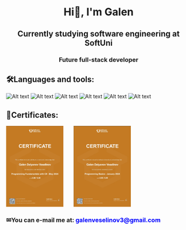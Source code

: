 <p>
<h1 align = "center">Hi👋, I'm Galen</h1>
<h2 align = "center">Currently studying software engineering at SoftUni</h2>
<h3 align = "center">Future full-stack developer</h3>
</p>
<h2>🛠Languages and tools:</h2>
<p>
<img src="https://www.vikingsoftware.com/wp-content/uploads/2024/02/C.png" alt="Alt text" width = "50" height ="50"/>
<img src="https://www.pragimtech.com/wp-content/uploads/2019/04/aspnet.png" alt="Alt text" width = "50" height ="50"/>
<img src="https://www.freeiconspng.com/thumbs/html5-icon/html5-icon-1.png" alt="Alt text" width = "50" height ="50"/>
<img src="https://cdn-icons-png.flaticon.com/512/732/732190.png" alt="Alt text" width = "50" height ="50"/>
<img src="https://upload.wikimedia.org/wikipedia/commons/b/b2/Bootstrap_logo.svg" alt="Alt text" width = "50" height ="50"/>
<img src="https://www.vikingsoftware.com/wp-content/uploads/2024/02/C.png" alt="Alt text" width = "50" height ="50"/>
</p>
<h2>📄Certificates:</h2>
<div>
<img src="https://github.com/galen1337/galen1337/blob/main/certificate_fundamentals.jpeg?raw=true" alt="Alt text" width="156" height="220"/> &nbsp;&nbsp;&nbsp;&nbsp;&nbsp; <img src="https://github.com/galen1337/galen1337/blob/main/certificate_basics.jpeg?raw=true" alt="Alt text" width="156" height="220"/>
</div>
<p>
  <h3>✉You can e-mail me at: <a href="mailto:galenveselinov3@gmail.com" style="color: blue; text-decoration: none; font-weight: bold;">
  galenveselinov3@gmail.com
</a></h3>
</p>
